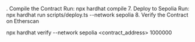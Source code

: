 . Compile the Contract
Run:
npx hardhat compile
7. Deploy to Sepolia
Run:
npx hardhat run scripts/deploy.ts --network sepolia
8. Verify the Contract on Etherscan

npx hardhat verify --network sepolia <contract_address> 1000000
